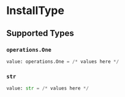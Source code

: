 # InstallType


## Supported Types

### `operations.One`

```python
value: operations.One = /* values here */
```

### `str`

```python
value: str = /* values here */
```


